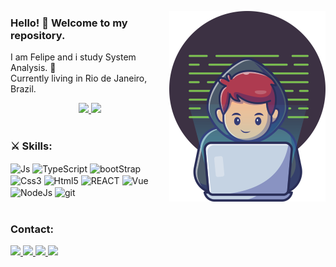 <img align="right" width="250" heigth="250" src="img.png" ></img>
### Hello! :vulcan_salute: Welcome to my repository.
I am Felipe and i study System Analysis. :monocle_face:<br/>
Currently living in Rio de Janeiro, Brazil.<br/>
 
<div align="center">
    <a href='https://github.com/felipebaloneker'>
    <img height="180em" src="https://github-readme-stats.vercel.app/api?username=felipebaloneker&show_icons=true&theme=tokyonight&include_all_commits=true&count_private=true"/>
    <img height="180em" src="https://github-readme-stats.vercel.app/api/top-langs/?username=felipebaloneker&layout=compact&langs_count=7&theme=tokyonight"/>
    </a>
</div></br>

### :crossed_swords: Skills:

<div style="display:inline_block">
    <img align="center" height='40' alt="Js" src="https://cdn.jsdelivr.net/gh/devicons/devicon/icons/javascript/javascript-original.svg">
    <img align="center" height='40' alt="TypeScript" src="https://cdn.jsdelivr.net/gh/devicons/devicon/icons/typescript/typescript-original.svg">
    <img align="center" height='40' alt="bootStrap" src="https://cdn.jsdelivr.net/gh/devicons/devicon/icons/bootstrap/bootstrap-plain.svg">
    <img align="center" height='40' alt="Css3" src="https://cdn.jsdelivr.net/gh/devicons/devicon/icons/html5/html5-original.svg" >
    <img align="center" height='40' alt="Html5" src="https://cdn.jsdelivr.net/gh/devicons/devicon/icons/css3/css3-original.svg" >
    <img align="center" height='40' alt="REACT" src="https://cdn.jsdelivr.net/gh/devicons/devicon/icons/react/react-original.svg">
    <img align="center" height='40' alt="Vue" src="https://cdn.jsdelivr.net/gh/devicons/devicon/icons/vuejs/vuejs-original.svg">
    <img align="center" height='40' alt="NodeJs" src="https://cdn.jsdelivr.net/gh/devicons/devicon/icons/nodejs/nodejs-original.svg">
    <img align="center" height='40' alt="git" src="https://cdn.jsdelivr.net/gh/devicons/devicon/icons/git/git-original.svg">
</div></br>

### Contact:

<div>
<a href="mailto:felipebaloneker23@gmail.com" target="_blank">
    <img src="https://img.shields.io/badge/Gmail-D14836?style=for-the-badge&logo=gmail&logoColor=white">
</a>
<a href="https://www.linkedin.com/in/felipe-baloneker/" target="_blank">
    <img src=https://img.shields.io/badge/LinkedIn-0077B5?style=for-the-badge&logo=linkedin&logoColor=white">
</a>
<a href="https://www.instagram.com/felipebaloneker/" target="_blank">
    <img src="https://img.shields.io/badge/Instagram-E4405F?style=for-the-badge&logo=instagram&logoColor=white">
</a>
<a href="https://twitter.com/felipebaloneke2" target="_blank">
    <img src="https://img.shields.io/badge/Twitter-1DA1F2?style=for-the-badge&logo=twitter&logoColor=white">
</a>
</div>